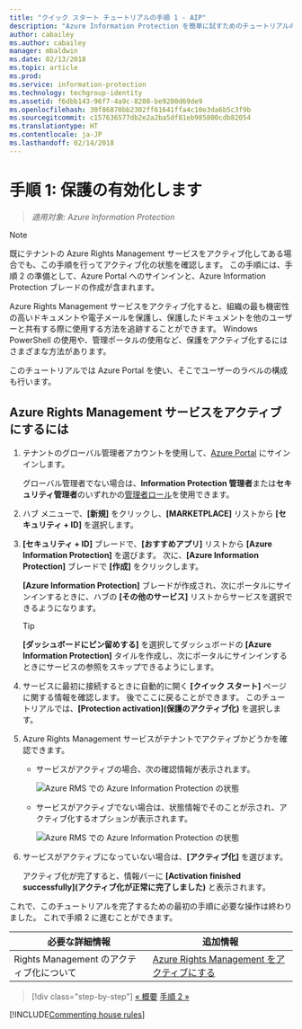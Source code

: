```yaml
---
title: "クイック スタート チュートリアルの手順 1 - AIP"
description: "Azure Information Protection を簡単に試すためのチュートリアルの手順 1 - 保護サービスの有効化。"
author: cabailey
ms.author: cabailey
manager: mbaldwin
ms.date: 02/13/2018
ms.topic: article
ms.prod: 
ms.service: information-protection
ms.technology: techgroup-identity
ms.assetid: f6dbb143-96f7-4a9c-8208-be9280d69de9
ms.openlocfilehash: 30f86870bb2302ff61641ffa4c10e3da6b5c3f9b
ms.sourcegitcommit: c157636577db2e2a2ba5df81eb985800cdb82054
ms.translationtype: HT
ms.contentlocale: ja-JP
ms.lasthandoff: 02/14/2018
---
```

# <a name="step-1-activate-protection"></a>手順 1: 保護の有効化します
 
>*適用対象: Azure Information Protection*

> [!NOTE]
>既にテナントの Azure Rights Management サービスをアクティブ化してある場合でも、この手順を行ってアクティブ化の状態を確認します。 この手順には、手順 2 の準備として、Azure Portal へのサインインと、Azure Information Protection ブレードの作成が含まれます。 

Azure Rights Management サービスをアクティブ化すると、組織の最も機密性の高いドキュメントや電子メールを保護し、保護したドキュメントを他のユーザーと共有する際に使用する方法を追跡することができます。 Windows PowerShell の使用や、管理ポータルの使用など、保護をアクティブ化するにはさまざまな方法があります。

このチュートリアルでは Azure Portal を使い、そこでユーザーのラベルの構成も行います。 

## <a name="to-activate-the-azure-rights-management-service"></a>Azure Rights Management サービスをアクティブにするには

1. テナントのグローバル管理者アカウントを使用して、[Azure Portal](https://portal.azure.com) にサインインします。 
    
    グローバル管理者でない場合は、**Information Protection 管理者**または**セキュリティ管理者**のいずれかの[管理者ロール](/azure/active-directory/active-directory-assign-admin-roles-azure-portal)を使用できます。

2. ハブ メニューで、**[新規]** をクリックし、**[MARKETPLACE]** リストから **[セキュリティ + ID]** を選択します。 
    
3.  **[セキュリティ + ID]** ブレードで、**[おすすめアプリ]** リストから **[Azure Information Protection]** を選びます。 次に、**[Azure Information Protection]** ブレードで **[作成]** をクリックします。
    
    **[Azure Information Protection]** ブレードが作成され、次にポータルにサインインするときに、ハブの **[その他のサービス]** リストからサービスを選択できるようになります。 
    
    > [!TIP] 
    > **[ダッシュボードにピン留めする]** を選択してダッシュボードの **[Azure Information Protection]** タイルを作成し、次にポータルにサインインするときにサービスの参照をスキップできるようにします。

4. サービスに最初に接続するときに自動的に開く **[クイック スタート]** ページに関する情報を確認します。 後でここに戻ることができます。 このチュートリアルでは、**[Protection activation]\(保護のアクティブ化\)** を選択します。 

5. Azure Rights Management サービスがテナントでアクティブかどうかを確認できます。 
    
    - サービスがアクティブの場合、次の確認情報が表示されます。
        
        ![Azure RMS での Azure Information Protection の状態](../media/info-protect-azurerms-activated.png)
        
    - サービスがアクティブでない場合は、状態情報でそのことが示され、アクティブ化するオプションが表示されます。
        
        ![Azure RMS での Azure Information Protection の状態](../media/info-protect-azurerms-deactivated.png)

6. サービスがアクティブになっていない場合は、**[アクティブ化]** を選びます。 

    アクティブ化が完了すると、情報バーに **[Activation finished successfully]\(アクティブ化が正常に完了しました\)** と表示されます。

これで、このチュートリアルを完了するための最初の手順に必要な操作は終わりました。 これで手順 2 に進むことができます。

|必要な詳細情報|追加情報|
|--------------------------------|--------------------------|
|Rights Management のアクティブ化について|[Azure Rights Management をアクティブにする](../deploy-use/activate-service.md)|


>[!div class="step-by-step"]
[&#171; 概要](infoprotect-quick-start-tutorial.md)
[手順 2 &#187;](infoprotect-tutorial-step2.md)

[!INCLUDE[Commenting house rules](../includes/houserules.md)]
